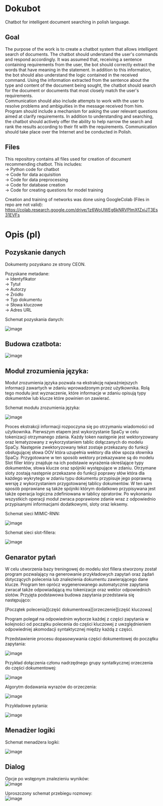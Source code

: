 # Dokubot
Chatbot for intelligent document searching in polish language. 
  
## Goal  
The purpose of the work is to create a chatbot system that allows intelligent search of documents. The chatbot should understand the user's commands and respond accordingly.   It was assumed that, receiving a sentence containing requirements from the user, the bot should correctly extract the words that have meaning in the statement. In addition to 
this information, the bot should also understand the logic contained in the received command. Using the information extracted from the sentence about the type and content of the document being sought, the chatbot should search for the document or documents that most closely match the user's requirements.  
Communication should also include attempts to work with the user to resolve problems and ambiguities in the message received from him. Program should include a mechanism for asking the user relevant questions aimed at clarify requirements. In addition to understanding and searching, the chatbot should actively offer the ability to help narrow the search and rank the results according to their fit with the requirements. Communication should take place over the Internet and be conducted in Polish. 

## Files  
This repository contains all files used for creation of document recommending chatbot. This includes:  
-> Python code for chatbot  
-> Code for data acquisition  
-> Code for data preprocessing  
-> Code for database creation  
-> Code for creating questions for model training  

Creation and training of networks was done using GoogleColab (Files in repo are not valid):  
https://colab.research.google.com/drive/1z6WoUWEg6kNRVPlmXfZxiJT3Es31EVFs

# Opis (pl)

## Pozyskanie danych
Dokumenty pozyskano ze strony CEON.  

Pozyskane metadane:  
-> Identyfikator  
-> Tytuł  
-> Autorzy  
-> Źródło  
-> Typ dokumentu  
-> Słowa kluczowe  
-> Adres URL  
  
Schemat pozyskania danych:  
  
![image](https://user-images.githubusercontent.com/39136856/201991862-d0726ba3-e6e9-4c76-b702-d42fd108b3ac.png)
  
  
## Budowa czatbota:  
  
![image](https://user-images.githubusercontent.com/39136856/202146440-3dd056f4-446b-4ba5-9d6f-6ea617a08562.png)
   
  
## Moduł zrozumienia języka:
Moduł zrozumienia języka pozwala na ekstrakcję najważniejszych informacji zawartych w zdaniu wprowadzonym przez użytkownika. Rolą tego modułu jest wyznaczenie, które informacje w zdaniu opisują typy dokumentów lub klucze które powinien on zawierać.
  
Schemat modułu zrozumienia języka:
  
![image](https://user-images.githubusercontent.com/39136856/202146834-a6008bac-2bff-4fb8-a0cc-34ee692b8b6d.png)

Proces ekstrakcji informacji rozpoczyna się po otrzymaniu wiadomości od użytkownika. Pierwszym etapem jest wykorzystanie SpaCy w celu tokenizacji otrzymanego zdania. Każdy token następnie jest wektoryzowany oraz lematyzowany z wykorzystaniem tablic dołączanych do modelu SpaCy. Następnie zwektoryzowany tekst zostaje przekazany do funkcji obsługującej słowa OOV która uzupełnia wektory dla słów spoza słownika SpaCy. Przygotowane w ten sposób wektory przekazywane są do modelu Slot filler który znajduje na ich podstawie wyrażenia określające typy dokumentów, słowa klucze oraz spójniki występujące w zdaniu. Otrzymane sloty zostają następnie przekazane do funkcji poprawy słów która dla każdego wykrytego w zdaniu typu dokumentu przypisuje jego poprawną wersję z wykorzystaniem przygotowanej tablicy dokumentów. W ten sam sposób poprawiane są także spójniki którym dodatkowo przypisywana jest także operacja logiczna zdefiniowana w tablicy opratorów. Po wykonaniu wszystkich operacji moduł zwraca poprawione zdanie wraz z odpowiednio przypisanymi informacjami dodatkowymi, sloty oraz leksemy.
  
Schemat sieci MIMIC-RNN:  
   
![image](https://user-images.githubusercontent.com/39136856/202147322-560baace-d512-4374-9d17-55f45f236899.png)
  
  
Schemat sieci slot-fillera:  
  
![image](https://user-images.githubusercontent.com/39136856/201992688-78c4b9e7-0b8e-485c-9926-9615aa52df40.png)
  
  
## Genarator pytań
W celu utworzenia bazy treningowej do modelu slot fillera stworzony został program pozwalający na generowanie przykładowych zapytań oraz żądań dotyczących polecenia lub znalezienia dokumentu zawierającego dane klucze. Program ten oprócz wygenerowanego automatycznie zapytania zwracał także odpowiadającą mu tokenizacje oraz wektor odpowiednich slotów. Przyjęta podstawowa budowa zapytania przedstawia się następująco:  
  
[Początek polecenia][część dokumentowa][orzeczenie][część kluczowa]
  
Program polegał na odpowiednim wyborze każdej z części zapytania w kolejności od początku polecenia do części kluczowej z uwzględnieniem odpowiedniej akomodacji syntaktycznej między każdą z części.

  
Przedstawienie procesu dopasowywania części dokumentowej do początku zapytania:  
  
![image](https://user-images.githubusercontent.com/39136856/202148353-f850c0f3-d5cd-4e8d-b3a7-b4029af2d1a7.png)
  
  
Przykład dołączenia członu nadrzędnego grupy syntatkycznej orzeczenia do części dokumentowej:  
  
  ![image](https://user-images.githubusercontent.com/39136856/202148620-9d63dacf-022e-463f-aaf6-1c209a39204d.png)
  
  
Algorytm dodawania wyrazów do orzeczenia:  
  
![image](https://user-images.githubusercontent.com/39136856/202148752-347ba975-dc0d-47fd-ad23-1b2b3d30c53b.png)

Przykładowe pytania:  
  
![image](https://user-images.githubusercontent.com/39136856/202148939-985d755b-3298-48e7-8021-378995802d0b.png)
  
  
## Menadżer logiki

Schemat menadżera logiki:
  
![image](https://user-images.githubusercontent.com/39136856/201992986-ec69ec78-348a-4192-835a-01a1fbc13c83.png)
  
  
## Dialog

Opcje po wstępnym znalezieniu wyników:  
![image](https://user-images.githubusercontent.com/39136856/201993776-a9eb70d5-969a-4b60-bd85-7d9bab04dca5.png)
  
  
Uproszczony schemat przebiegu rozmowy:  
![image](https://user-images.githubusercontent.com/39136856/201993836-2cfe0fd8-aa93-455b-afb8-8ab96aa7935a.png)
  
